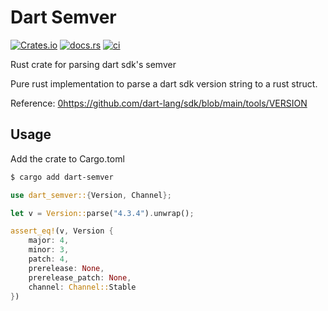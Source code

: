 # Dart Semver
[![Crates.io](https://img.shields.io/crates/v/dart-semver?color=blue)](https://crates.io/crates/dart-semver) [![docs.rs](https://img.shields.io/docsrs/dart-semver?label=docs.rs&logo=docs.rs)](https://docs.rs/dart-semver/latest/dart_semver/) [![ci](https://github.com/Yakiyo/dart-semver/actions/workflows/ci.yml/badge.svg)](https://github.com/Yakiyo/dart-semver)

Rust crate for parsing dart sdk's semver

Pure rust implementation to parse a dart sdk version string to a rust struct.

Reference: [0https://github.com/dart-lang/sdk/blob/main/tools/VERSION](https://github.com/dart-lang/sdk/blob/main/tools/VERSION)

## Usage
Add the crate to Cargo.toml
```bash
$ cargo add dart-semver
```

```rs
use dart_semver::{Version, Channel};

let v = Version::parse("4.3.4").unwrap();

assert_eq!(v, Version {
    major: 4,
    minor: 3,
    patch: 4,
    prerelease: None,
    prerelease_patch: None,
    channel: Channel::Stable
})

```
